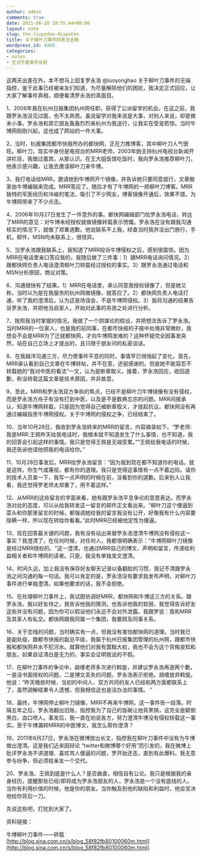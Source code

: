 ```yaml
---
author: admin
comments: true
date: 2011-06-28 18:55:44+00:00
layout: note
slug: the-liuyedao-disputes
title: 关于柳叶刀事件的来龙去脉
wordpress_id: 4368
categories:
- notes
- 生活不是条件反射
---
```


这两天出差在外，本不想马上回复罗永浩 @luoyonghao 关于柳叶刀事件的无端指控，鉴于此事已经被亲友们知道，为尽量解除他们的困扰，我决定正式回应，让大家了解事件真相，顺便看清罗永浩的真面目。

1、2006年我在杭州日报集团杭州网任职，获得了公派留学的机会。在这之前，我跟罗永浩没见过面，也不太熟悉。虽说留学对我来说是大事，对别人来说，却是微末小事。罗永浩和其它朋友轰轰烈烈来杭州为我送行，让我实在受宠若惊。当时牛博网刚刚兴起，这也成了网站的一件大事。

2、当时，杭报集团都市快报所办的都快网，正在力推博客，其中柳叶刀人气很旺。柳叶刀，现实中身份是电视台的MRR老师，2003年她主持杭州电视台新闻开讲栏目，我做过嘉宾，从那认识。在王大姐饭馆吃饭时，我向罗永浩推荐柳叶刀，他表示感兴趣，让我去邀请柳叶刀来牛博。

3、我打电话给MRR，邀请她到牛博网开个镜像，并告诉她只要同意就行，文章搬家由牛博编辑来完成。MRR答应了。随后才有了牛博网的一把柳叶刀博客。MRR独特的军医经历和冷峻的笔法，吸引了不少网友，博客镜像开通后，效果不错，为牛博网带来了不少点击。

4、2006年10月27日发生了一件意外的事。都快网编辑部门给罗永浩电话，转达了MRR的意见：对牛博未经授权就做镜像转载表示愤慨。罗永浩在没有跟我沟通核实的情况下，就做了郑重道歉。他说联系不上我，经查当时我并没出门旅行，手机，邮件，MSN均未联系上，很怪异。

5、当罗永浩跟我联系上，我知道了MRR投诉牛博侵权之后，感到很震惊。因为MRR在电话里亲口答应我的，我随后做了三件事：1）跟MRR电话询问情况。2）跟都快网负责人电话澄清柳叶刀转载经过授权的事实。3）跟罗永浩通过电话和MSN分析原因，商议对策。

6、沟通很快有了结果。1）MRR在电话里，承认同意我授权镜像了，但是她又称，当时以为是在我服务的杭州网做镜像，就答应了。2）都快网负责人电话打通，听了我的澄清后，认为这是场误会，不是牛博网侵权。3）我将沟通的结果告诉罗永浩，并把他当自家人，开始对此事的吊诡之处进行分析。

7、按照我当时掌握的情况，我做了一个阴谋论的假设，并把想法告诉了罗永浩。当时MRR的一位家人，也是我的前同事，在都市快报的子报中处境非常微妙，我想会不会是MRR为了迁就都快网，才向牛博网发难的？这种怀疑完全因事发突然，站在自己立场上才提出的，且只限于朋友间的私密谈话。

8、在我越洋沟通三方，尽力使事件平息的同时，事情早已悄悄起了变化，首先，MRR承认看到自己文章在牛博转帖，并不在意，还挺感谢的。但是她不能容忍不转载她的“我对中医的看法”一文，认为是断章取义。接着，罗永浩回应，收回道歉，称没转载这篇文章是技术原因，并非故意。

9、至此，MRR和罗永浩双方争执的焦点，已经不是柳叶刀牛博镜像有没有侵权，而是罗永浩方舟子有没有打到中医，以及是不是数典忘宗的问题。MRR间接承认，知道牛博网转载，只是因为觉得自己被断章取义，才提起抗议。都快网没有再通过编辑指责牛博网侵权。关于牛博网的侵权之争，已经结束了。

10、当年10月28日，我收到罗永浩转来的MRR的留言，内容摘录如下。“罗老师:我是MRR.王佩昨天给我电话时，我根本就不知道发生了什么事情，也不知道，我的回答会引起这样的事情。我只是觉得王佩是无端受累。”“王佩给我电话的时候，我还告诉他请他把我的电话给你。”

11、10月28日事发后，MRR给罗永浩留言：“因为我到现在都不知道你的电话。就是这样。你生气或蔑视，都有你的道理。我只是觉得这事情有一点不着边际。请你的技术人员查一下，我写一点声明的时候在前，没看到你的道歉。后来别人让我看，我还觉得罗老师太郑重了，用不着这样。”

12、从MRR的这些留言的字面来看，她有跟罗永浩平息争论的意思表达。而罗永浩对此的态度，可以从给我转发这一留言的邮件正文看出来。“柳叶刀这个傻逼到菜头和你那里留言的时候，都强调她给我的留言我没有公开，好像我有什么内容要隐瞒一样，所以现在转给你看看。”此时MRR已经被他定性为傻逼。

13、现在回答最关键的问题，我有没有站出来替罗永浩澄清牛博网没有侵权这一事实？我澄清了，在任何时候，对任何人，我都很明确表示："牛博网柳叶刀镜像是经过MRR授权的。"这一澄清，也通过MRR自己的博文、声明和留言，传递给利益相关者和牛博网的读者。只是，我没有单独发文澄清。

14、时间久远，加上我没有保存好友聊天记录以备翻脸的习惯，我记不清跟罗永浩之间沟通的每一句话。我可以肯定的是，罗永浩没有要求我发布声明，对柳叶刀事件进行单独澄清。如果他要求的话，我不会拒绝。

15、在处理柳叶刀事件上，我试图协调好MRR，都快网和牛博这三方的关系。跟罗永浩，我以好友待之，我告诉他我的猜测，也告诉他我的软弱，我觉得告诉好友这些并没有问题，因为你可以假设他们永远不会对外泄露。我跟罗说：我和MRR及其家人有私交。都快网跟我同属一个集团，我要顾及同事关系。

16、关于恋栈的问题，当时确实有一点，但我没有害怕都快网的道理。当时我已是副处级，跟都市快报的副总平级，我属于杭州日报集团管理的杭州网，跟都市快报和都快网井水不犯河水。就算他们对我有罢黜大权，我也不会为这个背叛良知和朋友。如果自证清白是无力的，事实会证明我说的不假。

17、在柳叶刀事件的争论中，胡缠老师多次进行斡旋，并建议罗永浩再道两个歉。一是没书面授权的问题，二是博文丢失的问题。罗永浩表示拒绝。胡缠放弃斡旋。他说：“昨天晚些时候，当初的中间人、双方共同的友人已经和两方面都联系上了，虽然调解结果令人遗憾，但我相信这也是没办法的事情。 ”

18、最终，牛博网停止柳叶刀镜像，MRR不再来牛博网，这一事件告一段落。时隔五年之后，罗永浩翻出旧账，指控我为了自己的饭碗让他背黑锅，这完全是颠倒黑白，血口喷人。事发后，我一直在劝说各方，努力澄清牛博没有侵权转载这一事实。至于牛博漏转MRR的中医博文，我怎么帮你澄清？

19、2011年6月27日，罗永浩在微博放出长文，指控我在柳叶刀事件中没有为牛博做出澄清。这是我们近来因辩论 “twitter和微博哪个好用”而引发的，我在微博上批评罗永浩不讲道理、喜欢骂人傻逼的问题，罗开始还击，直到有此爆料。我无意参与纷争，但必须给亲友一个交代。

20、罗永浩、王佩到底是什么人？是否曲直，相信自有公论。我只是根据我的亲身经历，提醒那些已经/即将成为罗永浩朋友的人，罗永浩是一个没有底线的人。当你有利用价值的时候，他是你的朋友。当你触及到他的缺陷和利益时，他会坚决地给你背后一刀。

先说这些吧，打扰到大家了。

资料链接：

牛博柳叶刀事件——转载 [http://blog.sina.com.cn/s/blog_58f82fb80100060m.html](http://blog.sina.com.cn/s/blog_58f82fb80100060m.html)
